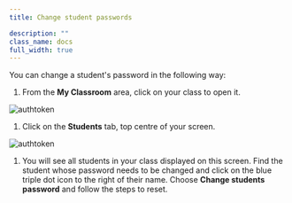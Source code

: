 ```yaml
---
title: Change student passwords

description: ""
class_name: docs
full_width: true
---
```


You can change a student's password in the following way:

1. From the **My Classroom** area, click on your class to open it.

<img alt="authtoken" src="/img/docs/manage_classes/year_10_class.png" class="simple"/>

1. Click on the **Students** tab, top centre of your screen.

<img alt="authtoken" src="/img/docs/manage_classes/students_tab.png" class="simple"/>

1. You will see all students in your class displayed on this screen. Find the student whose password needs to be changed and click on the blue triple dot icon to the right of their name. Choose **Change students password** and follow the steps to reset.
